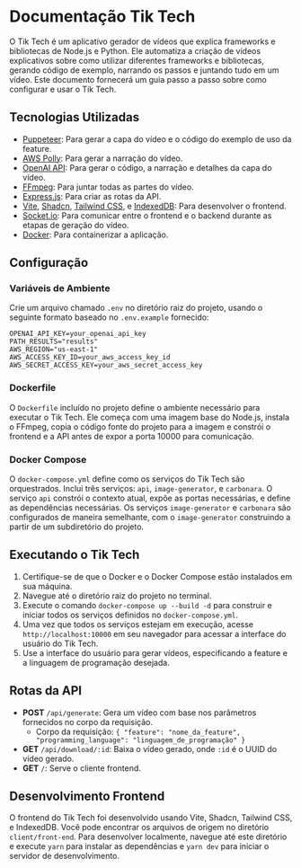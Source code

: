 # Documentação Tik Tech

O Tik Tech é um aplicativo gerador de vídeos que explica frameworks e bibliotecas de Node.js e Python. Ele automatiza a criação de vídeos explicativos sobre como utilizar diferentes frameworks e bibliotecas, gerando código de exemplo, narrando os passos e juntando tudo em um vídeo. Este documento fornecerá um guia passo a passo sobre como configurar e usar o Tik Tech.

## Tecnologias Utilizadas

- [Puppeteer](https://pptr.dev/): Para gerar a capa do vídeo e o código do exemplo de uso da feature.
- [AWS Polly](https://aws.amazon.com/polly/): Para gerar a narração do vídeo.
- [OpenAI API](https://beta.openai.com/): Para gerar o código, a narração e detalhes da capa do vídeo.
- [FFmpeg](https://www.ffmpeg.org/): Para juntar todas as partes do vídeo.
- [Express.js](https://expressjs.com/): Para criar as rotas da API.
- [Vite](https://vitejs.dev/), [Shadcn](https://shadcn.github.io/), [Tailwind CSS](https://tailwindcss.com/), e [IndexedDB](https://developer.mozilla.org/en-US/docs/Web/API/IndexedDB_API): Para desenvolver o frontend.
- [Socket.io](https://socket.io/): Para comunicar entre o frontend e o backend durante as etapas de geração do vídeo.
- [Docker](https://www.docker.com/): Para containerizar a aplicação.

## Configuração

### Variáveis de Ambiente

Crie um arquivo chamado `.env` no diretório raiz do projeto, usando o seguinte formato baseado no `.env.example` fornecido:

```env
OPENAI_API_KEY=your_openai_api_key 
PATH_RESULTS="results" 
AWS_REGION="us-east-1" 
AWS_ACCESS_KEY_ID=your_aws_access_key_id 
AWS_SECRET_ACCESS_KEY=your_aws_secret_access_key
```

### Dockerfile

O `Dockerfile` incluído no projeto define o ambiente necessário para executar o Tik Tech. Ele começa com uma imagem base do Node.js, instala o FFmpeg, copia o código fonte do projeto para a imagem e constrói o frontend e a API antes de expor a porta 10000 para comunicação.

### Docker Compose

O `docker-compose.yml` define como os serviços do Tik Tech são orquestrados. Inclui três serviços: `api`, `image-generator`, e `carbonara`. O serviço `api` constrói o contexto atual, expõe as portas necessárias, e define as dependências necessárias. Os serviços `image-generator` e `carbonara` são configurados de maneira semelhante, com o `image-generator` construindo a partir de um subdiretório do projeto.

## Executando o Tik Tech

1. Certifique-se de que o Docker e o Docker Compose estão instalados em sua máquina.
2. Navegue até o diretório raiz do projeto no terminal.
3. Execute o comando `docker-compose up --build -d` para construir e iniciar todos os serviços definidos no `docker-compose.yml`.
4. Uma vez que todos os serviços estejam em execução, acesse `http://localhost:10000` em seu navegador para acessar a interface do usuário do Tik Tech.
5. Use a interface do usuário para gerar vídeos, especificando a feature e a linguagem de programação desejada.

## Rotas da API

- **POST** `/api/generate`: Gera um vídeo com base nos parâmetros fornecidos no corpo da requisição.
  - Corpo da requisição: `{ "feature": "nome_da_feature", "programming_language": "linguagem_de_programação" }`
- **GET** `/api/download/:id`: Baixa o vídeo gerado, onde `:id` é o UUID do vídeo gerado.
- **GET** `/`: Serve o cliente frontend.

## Desenvolvimento Frontend

O frontend do Tik Tech foi desenvolvido usando Vite, Shadcn, Tailwind CSS, e IndexedDB. Você pode encontrar os arquivos de origem no diretório `client/front-end`. Para desenvolver localmente, navegue até este diretório e execute `yarn` para instalar as dependências e `yarn dev` para iniciar o servidor de desenvolvimento.
